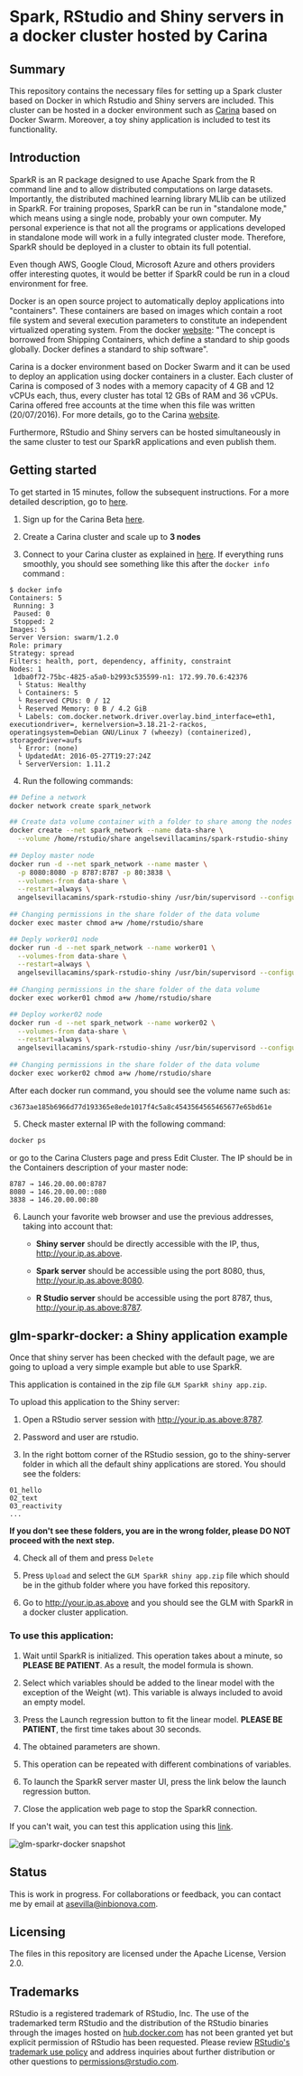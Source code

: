 # Spark, RStudio and Shiny servers in a docker cluster hosted by Carina

## Summary
This repository contains the necessary files for setting up a Spark cluster based on Docker in which Rstudio and Shiny servers are included.  This cluster can be hosted in a docker environment such as [Carina](https://getcarina.com) based on Docker Swarm. Moreover, a toy shiny application is included to test its functionality.

## Introduction
SparkR is an R package designed to use Apache Spark from the R command line and to allow distributed computations on large datasets. Importantly, the distributed machined learning library MLlib can be utilized in SparkR. For training proposes, SparkR can be run in "standalone mode," which means using a single node, probably your own computer. My personal experience is that not all the programs or applications developed in standalone mode will work in a fully integrated cluster mode. Therefore, SparkR should be deployed in a cluster to obtain its full potential. 

Even though AWS, Google Cloud, Microsoft Azure and others providers offer interesting quotes, it would be better if SparkR could be run in a cloud environment for free.

Docker is an open source project to automatically deploy applications into  "containers". These containers are based on images which contain a root file system and several execution parameters to constitute an independent virtualized operating system. From the docker [website](https://docs.docker.com): "The concept is borrowed from Shipping Containers, which define a standard to ship goods globally. Docker defines a standard to ship software".

Carina is a docker environment based on Docker Swarm and it can be used to deploy an application using docker containers in a cluster. Each cluster of Carina is composed of 3 nodes with a memory capacity of 4 GB and 12 vCPUs each, thus, every cluster has total 12 GBs of RAM and 36 vCPUs. Carina offered free accounts at the time when this file was written (20/07/2016). For more details, go to the Carina [website](https://getcarina.com).

Furthermore, RStudio and Shiny servers can be hosted simultaneously in the same cluster to test our SparkR applications and even publish them.

## Getting started

To get started in 15 minutes, follow the subsequent instructions. For a more detailed description, go to [here](https://github.com/angelsevillacamins/spark-rstudio-shiny/wiki/spark-rstudio-shiny-docker-image-in-detail).

1. Sign up for the Carina Beta [here](https://app.getcarina.com/app/signup).

2. Create a Carina cluster and scale up to **3 nodes**

3. Connect to your Carina cluster as explained in [here](https://getcarina.com/docs/getting-started/getting-started-on-carina).
If everything runs smoothly, you should see something like this after the `docker info` command :
  ```
  $ docker info
  Containers: 5
   Running: 3
   Paused: 0
   Stopped: 2
  Images: 5
  Server Version: swarm/1.2.0
  Role: primary
  Strategy: spread
  Filters: health, port, dependency, affinity, constraint
  Nodes: 1
   1dba0f72-75bc-4825-a5a0-b2993c535599-n1: 172.99.70.6:42376
    └ Status: Healthy
    └ Containers: 5
    └ Reserved CPUs: 0 / 12
    └ Reserved Memory: 0 B / 4.2 GiB
    └ Labels: com.docker.network.driver.overlay.bind_interface=eth1, executiondriver=, kernelversion=3.18.21-2-rackos, operatingsystem=Debian GNU/Linux 7 (wheezy) (containerized), storagedriver=aufs
    └ Error: (none)
    └ UpdatedAt: 2016-05-27T19:27:24Z
    └ ServerVersion: 1.11.2    
  ```
4. Run the following commands:
  ```sh      
  ## Define a network
  docker network create spark_network
  
  ## Create data volume container with a folder to share among the nodes
  docker create --net spark_network --name data-share \
    --volume /home/rstudio/share angelsevillacamins/spark-rstudio-shiny
    
  ## Deploy master node
  docker run -d --net spark_network --name master \
    -p 8080:8080 -p 8787:8787 -p 80:3838 \
    --volumes-from data-share \
    --restart=always \
    angelsevillacamins/spark-rstudio-shiny /usr/bin/supervisord --configuration=/opt/conf/master.conf
    
  ## Changing permissions in the share folder of the data volume
  docker exec master chmod a+w /home/rstudio/share
  
  ## Deply worker01 node
  docker run -d --net spark_network --name worker01 \
    --volumes-from data-share \
    --restart=always \
    angelsevillacamins/spark-rstudio-shiny /usr/bin/supervisord --configuration=/opt/conf/worker.conf
    
  ## Changing permissions in the share folder of the data volume
  docker exec worker01 chmod a+w /home/rstudio/share
  
  ## Deploy worker02 node
  docker run -d --net spark_network --name worker02 \
    --volumes-from data-share \
    --restart=always \
    angelsevillacamins/spark-rstudio-shiny /usr/bin/supervisord --configuration=/opt/conf/worker.conf
    
  ## Changing permissions in the share folder of the data volume
  docker exec worker02 chmod a+w /home/rstudio/share
  ```
  
  After each docker run command, you should see the volume name such as:
  ```
  c3673ae185b6966d77d193365e8ede1017f4c5a8c4543564565465677e65bd61e
  ```

5. Check master external IP with the following command:
  ```sh
  docker ps
  ```
or go to the Carina Clusters page and press Edit Cluster. The IP should be in the Containers description of your master node:
  ```
  8787 → 146.20.00.00:8787
  8080 → 146.20.00.00::080
  3838 → 146.20.00.00:80
  ```
6. Launch your favorite web browser and use the previous addresses, taking into account that:

    - **Shiny server** should be directly accessible with the IP, thus, http://your.ip.as.above.

    - **Spark server** should be accessible using the port 8080, thus, http://your.ip.as.above:8080.

    - **R Studio server** should be accessible using the port 8787, thus, http://your.ip.as.above:8787.

## glm-sparkr-docker: a Shiny application example

Once that shiny server has been checked with the default page, we are going to upload a very simple example but able to use SparkR.

This application is contained in the zip file `GLM SparkR shiny app.zip`.

To upload this application to the Shiny server:

1. Open a RStudio server session with http://your.ip.as.above:8787.

1. Password and user are rstudio.

1. In the right bottom corner of the RStudio session, go to the shiny-server folder in which all the default shiny applications are stored. You should see the folders:
```
01_hello
02_text 
03_reactivity
...
```
**If you don't see these folders, you are in the wrong folder, please DO NOT proceed with the next step.**

4. Check all of them and press `Delete`

5. Press `Upload` and select the `GLM SparkR shiny app.zip` file which should be in the github folder where you have forked this repository.

6. Go to http://your.ip.as.above and you should see the GLM with SparkR in a docker cluster application.

### To use this application:

1. Wait until SparkR is initialized. This operation takes about a minute, so **PLEASE BE PATIENT**. As a result, the model formula is shown.

1. Select which variables should be added to the linear model with the exception of the Weight (wt). This variable is always included to avoid an empty model. 

1. Press the Launch regression button to fit the linear model. 
**PLEASE BE PATIENT**, the first time takes about 30 seconds.

1. The obtained parameters are shown.

1. This operation can be repeated with different combinations of variables.

1. To launch the SparkR server master UI, press the link below the launch regression button.

1. Close the application web page to stop the SparkR connection.

If you can't wait, you can test this application using this [link](http://glmsparkrdocker.inbionova.com/).

![glm-sparkr-docker snapshot](images/glm-sparkr-docker.png)

## Status

This is work in progress. For collaborations or feedback, you can contact me by email at [asevilla@inbionova.com](mailto:asevilla@inbionova.com).

## Licensing

The files in this repository are licensed under the Apache License, Version 2.0. 

## Trademarks

RStudio is a registered trademark of RStudio, Inc. The use of the trademarked term RStudio and the distribution of the RStudio binaries through the images hosted on [hub.docker.com](https://hub.docker.com) has not been granted yet but explicit permission of RStudio has been requested. Please review [RStudio's trademark use policy](http://www.rstudio.com/about/trademark/) and address inquiries about further distribution or other questions to [permissions@rstudio.com](mailto:permissions@rstudio.com).